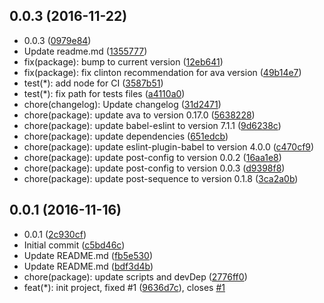 <a name="0.0.3"></a>
## 0.0.3 (2016-11-22)

* 0.0.3 ([0979e84](https://github.com/post-org/post-config/commit/0979e84))
* Update readme.md ([1355777](https://github.com/post-org/post-config/commit/1355777))
* fix(package): bump to current version ([12eb641](https://github.com/post-org/post-config/commit/12eb641))
* fix(package): fix clinton recommendation for ava version ([49b14e7](https://github.com/post-org/post-config/commit/49b14e7))
* test(*): add node  for CI ([3587b51](https://github.com/post-org/post-config/commit/3587b51))
* test(*): fix path for tests files ([a4110a0](https://github.com/post-org/post-config/commit/a4110a0))
* chore(changelog): Update changelog ([31d2471](https://github.com/post-org/post-config/commit/31d2471))
* chore(package): update ava to version 0.17.0 ([5638228](https://github.com/post-org/post-config/commit/5638228))
* chore(package): update babel-eslint to version 7.1.1 ([9d6238c](https://github.com/post-org/post-config/commit/9d6238c))
* chore(package): update dependencies ([651edcb](https://github.com/post-org/post-config/commit/651edcb))
* chore(package): update eslint-plugin-babel to version 4.0.0 ([c470cf9](https://github.com/post-org/post-config/commit/c470cf9))
* chore(package): update post-config to version 0.0.2 ([16aa1e8](https://github.com/post-org/post-config/commit/16aa1e8))
* chore(package): update post-config to version 0.0.3 ([d9398f8](https://github.com/post-org/post-config/commit/d9398f8))
* chore(package): update post-sequence to version 0.1.8 ([3ca2a0b](https://github.com/post-org/post-config/commit/3ca2a0b))



<a name="0.0.1"></a>
## 0.0.1 (2016-11-16)

* 0.0.1 ([2c930cf](https://github.com/post-org/post-config/commit/2c930cf))
* Initial commit ([c5bd46c](https://github.com/post-org/post-config/commit/c5bd46c))
* Update README.md ([fb5e530](https://github.com/post-org/post-config/commit/fb5e530))
* Update README.md ([bdf3d4b](https://github.com/post-org/post-config/commit/bdf3d4b))
* chore(package): update scripts and devDep ([2776ff0](https://github.com/post-org/post-config/commit/2776ff0))
* feat(*): init project, fixed #1 ([9636d7c](https://github.com/post-org/post-config/commit/9636d7c)), closes [#1](https://github.com/post-org/post-config/issues/1)



